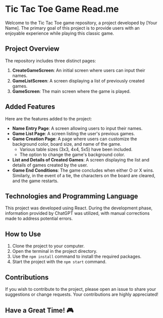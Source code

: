 # Tic Tac Toe Game Read.me

Welcome to the Tic Tac Toe game repository, a project developed by [Your Name]. The primary goal of this project is to provide users with an enjoyable experience while playing this classic game.

## Project Overview

The repository includes three distinct pages:

1. **CreateGameScreen**: An initial screen where users can input their names.
2. **GameListScreen**: A screen displaying a list of previously created games.
3. **GameScreen**: The main screen where the game is played.

## Added Features

Here are the features added to the project:

- **Name Entry Page**: A screen allowing users to input their names.
- **Game List Page**: A screen listing the user's previous games.
- **Game Creation Page**: A page where users can customize the background color, board size, and name of the game.
    - Various table sizes (3x3, 4x4, 5x5) have been included.
    - The option to change the game's background color.
- **List and Details of Created Games**: A screen displaying the list and details of games created by the user.
- **Game End Conditions**: The game concludes when either O or X wins. Similarly, in the event of a tie, the characters on the board are cleared, and the game restarts.

## Technologies and Programming Language

This project was developed using React. During the development phase, information provided by ChatGPT was utilized, with manual corrections made to address potential errors.

## How to Use

1. Clone the project to your computer.
2. Open the terminal in the project directory.
3. Use the `npm install` command to install the required packages.
4. Start the project with the `npm start` command.

## Contributions

If you wish to contribute to the project, please open an issue to share your suggestions or change requests. Your contributions are highly appreciated!

## Have a Great Time! 🎮
